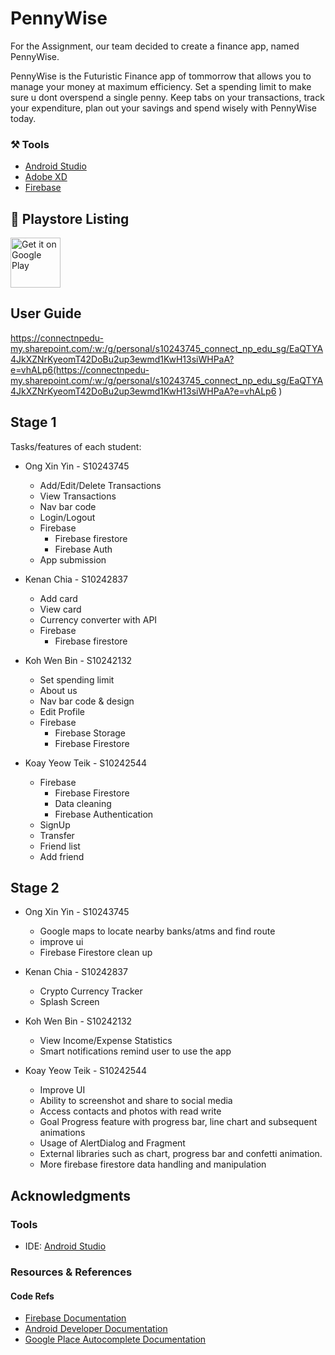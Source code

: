 # PennyWise

For the Assignment, our team decided to create a finance app, named PennyWise. 

PennyWise is the Futuristic Finance app of tommorrow that allows you to manage your money at maximum efficiency.
Set a spending limit to make sure u dont overspend a single penny. Keep tabs on your transactions, track your expenditure, plan out your savings and spend wisely with PennyWise today.


### ⚒️ Tools
* [Android Studio](https://developer.android.com/studio)
* [Adobe XD](https://www.adobe.com/sg/products/xd.html)
* [Firebase](https://firebase.google.com)


## 📲 Playstore Listing

<a href='https://play.google.com/store/apps/details?id=sg.edu.np.mad.pennywise'><img alt='Get it on Google Play' src='https://play.google.com/intl/en_us/badges/static/images/badges/en_badge_web_generic.png' height="80"/></a>


## User Guide
https://connectnpedu-my.sharepoint.com/:w:/g/personal/s10243745_connect_np_edu_sg/EaQTYA4JkXZNrKyeomT42DoBu2up3ewmd1KwH13siWHPaA?e=vhALp6(https://connectnpedu-my.sharepoint.com/:w:/g/personal/s10243745_connect_np_edu_sg/EaQTYA4JkXZNrKyeomT42DoBu2up3ewmd1KwH13siWHPaA?e=vhALp6
)


## Stage 1
  
Tasks/features of each student:

* Ong Xin Yin - S10243745
    * Add/Edit/Delete Transactions
    * View Transactions
    * Nav bar code
    * Login/Logout
    * Firebase
        * Firebase firestore
        * Firebase Auth
    * App submission
  
* Kenan Chia - S10242837
  * Add card
  * View card
  * Currency converter with API
  * Firebase
      * Firebase firestore

  
* Koh Wen Bin - S10242132
    * Set spending limit
    * About us
    * Nav bar code & design
    * Edit Profile
    * Firebase
        * Firebase Storage
        * Firebase Firestore
    
  
* Koay Yeow Teik - S10242544
    * Firebase
        * Firebase Firestore
        * Data cleaning
        * Firebase Authentication
    * SignUp
    * Transfer
    * Friend list
    * Add friend

## Stage 2
* Ong Xin Yin - S10243745
    * Google maps to locate nearby banks/atms and find route
    * improve ui
    * Firebase Firestore clean up
      
* Kenan Chia - S10242837
    * Crypto Currency Tracker
    * Splash Screen

* Koh Wen Bin - S10242132
    * View Income/Expense Statistics
    * Smart notifications remind user to use the app
      
* Koay Yeow Teik - S10242544
    * Improve UI
    * Ability to screenshot and share to social media
    * Access contacts and photos with read write
    * Goal Progress feature with progress bar, line chart and subsequent animations
    * Usage of AlertDialog and Fragment 
    * External libraries such as chart, progress bar and confetti animation.
    * More firebase firestore data handling and manipulation


## Acknowledgments

### Tools
* IDE: [Android Studio](https://developer.android.com/studio/)

  
### Resources & References

#### Code Refs
* [Firebase Documentation](http://firebase.google.com/docs/firestore/manage-data/add-data)
* [Android Developer Documentation](https://developer.android.com/)
* [Google Place Autocomplete Documentation](https://developers.google.com/maps/documentation/places/android-sdk)
  
